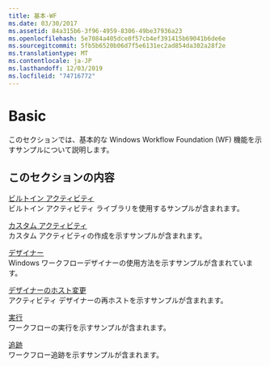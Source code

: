 ```yaml
---
title: 基本-WF
ms.date: 03/30/2017
ms.assetid: 84a315b6-3f96-4959-8306-49be37936a23
ms.openlocfilehash: 5e7084a405dce0f57cb4ef391415b69041b6de6e
ms.sourcegitcommit: 5fb5b6520b06d7f5e6131ec2ad854da302a28f2e
ms.translationtype: MT
ms.contentlocale: ja-JP
ms.lasthandoff: 12/03/2019
ms.locfileid: "74716772"
---
```

# <a name="basic"></a>Basic
このセクションでは、基本的な Windows Workflow Foundation (WF) 機能を示すサンプルについて説明します。  
  
## <a name="in-this-section"></a>このセクションの内容  
 [ビルトイン アクティビティ](built-in-activities.md)  
 ビルトイン アクティビティ ライブラリを使用するサンプルが含まれます。  
  
 [カスタム アクティビティ](custom-activities.md)  
 カスタム アクティビティの作成を示すサンプルが含まれます。  
  
 [デザイナー](designer.md)  
 Windows ワークフローデザイナーの使用方法を示すサンプルが含まれています。  
  
 [デザイナーのホスト変更](designer-rehosting.md)  
 アクティビティ デザイナーの再ホストを示すサンプルが含まれます。  
  
 [実行](execution.md)  
 ワークフローの実行を示すサンプルが含まれます。
  
 [追跡](tracking.md)  
 ワークフロー追跡を示すサンプルが含まれます。
